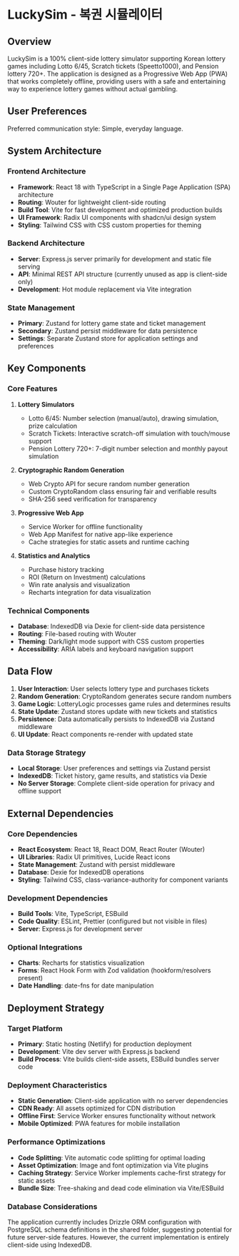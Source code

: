 # LuckySim - 복권 시뮬레이터

## Overview

LuckySim is a 100% client-side lottery simulator supporting Korean lottery games including Lotto 6/45, Scratch tickets (Speetto1000), and Pension lottery 720+. The application is designed as a Progressive Web App (PWA) that works completely offline, providing users with a safe and entertaining way to experience lottery games without actual gambling.

## User Preferences

Preferred communication style: Simple, everyday language.

## System Architecture

### Frontend Architecture
- **Framework**: React 18 with TypeScript in a Single Page Application (SPA) architecture
- **Routing**: Wouter for lightweight client-side routing
- **Build Tool**: Vite for fast development and optimized production builds
- **UI Framework**: Radix UI components with shadcn/ui design system
- **Styling**: Tailwind CSS with CSS custom properties for theming

### Backend Architecture
- **Server**: Express.js server primarily for development and static file serving
- **API**: Minimal REST API structure (currently unused as app is client-side only)
- **Development**: Hot module replacement via Vite integration

### State Management
- **Primary**: Zustand for lottery game state and ticket management
- **Secondary**: Zustand persist middleware for data persistence
- **Settings**: Separate Zustand store for application settings and preferences

## Key Components

### Core Features
1. **Lottery Simulators**
   - Lotto 6/45: Number selection (manual/auto), drawing simulation, prize calculation
   - Scratch Tickets: Interactive scratch-off simulation with touch/mouse support
   - Pension Lottery 720+: 7-digit number selection and monthly payout simulation

2. **Cryptographic Random Generation**
   - Web Crypto API for secure random number generation
   - Custom CryptoRandom class ensuring fair and verifiable results
   - SHA-256 seed verification for transparency

3. **Progressive Web App**
   - Service Worker for offline functionality
   - Web App Manifest for native app-like experience
   - Cache strategies for static assets and runtime caching

4. **Statistics and Analytics**
   - Purchase history tracking
   - ROI (Return on Investment) calculations
   - Win rate analysis and visualization
   - Recharts integration for data visualization

### Technical Components
- **Database**: IndexedDB via Dexie for client-side data persistence
- **Routing**: File-based routing with Wouter
- **Theming**: Dark/light mode support with CSS custom properties
- **Accessibility**: ARIA labels and keyboard navigation support

## Data Flow

1. **User Interaction**: User selects lottery type and purchases tickets
2. **Random Generation**: CryptoRandom generates secure random numbers
3. **Game Logic**: LotteryLogic processes game rules and determines results
4. **State Update**: Zustand stores update with new tickets and statistics
5. **Persistence**: Data automatically persists to IndexedDB via Zustand middleware
6. **UI Update**: React components re-render with updated state

### Data Storage Strategy
- **Local Storage**: User preferences and settings via Zustand persist
- **IndexedDB**: Ticket history, game results, and statistics via Dexie
- **No Server Storage**: Complete client-side operation for privacy and offline support

## External Dependencies

### Core Dependencies
- **React Ecosystem**: React 18, React DOM, React Router (Wouter)
- **UI Libraries**: Radix UI primitives, Lucide React icons
- **State Management**: Zustand with persist middleware
- **Database**: Dexie for IndexedDB operations
- **Styling**: Tailwind CSS, class-variance-authority for component variants

### Development Dependencies
- **Build Tools**: Vite, TypeScript, ESBuild
- **Code Quality**: ESLint, Prettier (configured but not visible in files)
- **Server**: Express.js for development server

### Optional Integrations
- **Charts**: Recharts for statistics visualization
- **Forms**: React Hook Form with Zod validation (hookform/resolvers present)
- **Date Handling**: date-fns for date manipulation

## Deployment Strategy

### Target Platform
- **Primary**: Static hosting (Netlify) for production deployment
- **Development**: Vite dev server with Express.js backend
- **Build Process**: Vite builds client-side assets, ESBuild bundles server code

### Deployment Characteristics
- **Static Generation**: Client-side application with no server dependencies
- **CDN Ready**: All assets optimized for CDN distribution
- **Offline First**: Service Worker ensures functionality without network
- **Mobile Optimized**: PWA features for mobile installation

### Performance Optimizations
- **Code Splitting**: Vite automatic code splitting for optimal loading
- **Asset Optimization**: Image and font optimization via Vite plugins
- **Caching Strategy**: Service Worker implements cache-first strategy for static assets
- **Bundle Size**: Tree-shaking and dead code elimination via Vite/ESBuild

### Database Considerations
The application currently includes Drizzle ORM configuration with PostgreSQL schema definitions in the shared folder, suggesting potential for future server-side features. However, the current implementation is entirely client-side using IndexedDB.